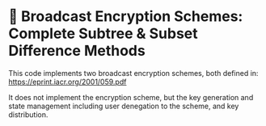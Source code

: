 # 🔐 Broadcast Encryption Schemes: Complete Subtree & Subset Difference Methods
This code implements two broadcast encryption schemes, both defined in:  https://eprint.iacr.org/2001/059.pdf 

It does not implement the encryption scheme, but the key generation and state management including user denegation to the scheme, and key distribution.

